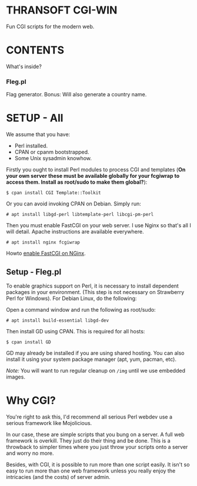 THRANSOFT CGI-WIN
=========================
Fun CGI scripts for the modern web.

# CONTENTS
What's inside?

### Fleg.pl
Flag generator. Bonus: Will also generate a country name.

# SETUP - All
We assume that you have:
* Perl installed.
* CPAN or cpanm bootstrapped.
* Some Unix sysadmin knowhow.

Firstly you ought to install Perl modules to process CGI and templates (**On your own server these must be available globally for your fcgiwrap to access them. Install as root/sudo to make them global?**):

```
$ cpan install CGI Template::Toolkit
```

Or you can avoid invoking CPAN on Debian. Simply run:

```
# apt install libgd-perl libtemplate-perl libcgi-pm-perl
```

Then you must enable FastCGI on your web server. I use Nginx so that's all I will detail. Apache instructions are available everywhere.

```
# apt install nginx fcgiwrap
```

Howto [enable FastCGI on NGinx](https://sleeplessbeastie.eu/2017/09/18/how-to-execute-cgi-scripts-using-fcgiwrap/).

## Setup - Fleg.pl
To enable graphics support on Perl, it is necessary to install dependent packages in your environment. (This step is not necessary on Strawberry Perl for Windows). For Debian Linux, do the following:

Open a command window and run the following as root/sudo:
```
# apt install build-essential libgd-dev
```

Then install GD using CPAN. This is required for all hosts:

```
$ cpan install GD
```

GD may already be installed if you are using shared hosting. You can also install it using your system package manager (apt, yum, pacman, etc).

*Note:* You will want to run regular cleanup on `/img` until we use embedded images.

# Why CGI?
You're right to ask this, I'd recommend all serious Perl webdev use a serious framework like Mojolicious.

In our case, these are simple scripts that you bung on a server. A full web framework is overkill. They just do their thing and be done. This is a throwback to simpler times where you just throw your scripts onto a server and worry no more.

Besides, with CGI, it is possible to run more than one script easily. It isn't so easy to run more than one web framework unless you really enjoy the intricacies (and the costs) of server admin.
